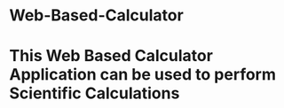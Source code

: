# Web-Based-Calculator
<h1>This Web Based Calculator Application can be used to perform Scientific Calculations</h1>
